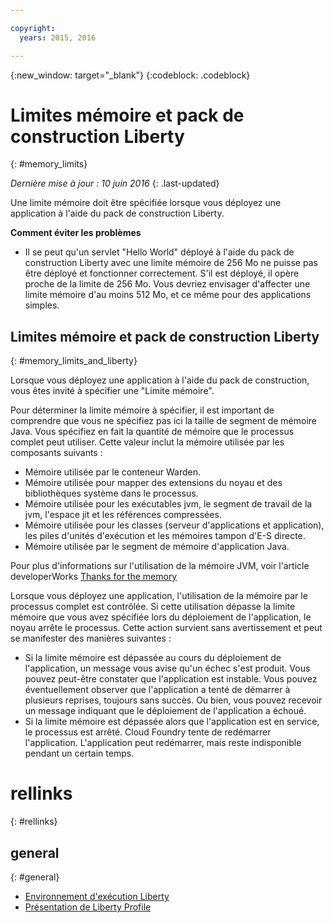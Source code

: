 ```yaml
---

copyright:
  years: 2015, 2016

---
```


{:new_window: target="_blank"}
{:codeblock: .codeblock}

# Limites mémoire et pack de construction Liberty
{: #memory_limits}

*Dernière mise à jour : 10 juin 2016*
{: .last-updated}

Une limite mémoire doit être spécifiée lorsque vous déployez une application à l'aide du pack de construction
Liberty.

**Comment éviter les problèmes**

* Il se peut qu'un servlet "Hello World" déployé à l'aide du pack de construction
Liberty avec une limite mémoire de 256 Mo ne puisse pas être déployé et fonctionner correctement. S'il est déployé, il opère proche de la limite de
256 Mo. Vous devriez envisager d'affecter une limite mémoire d'au moins 512 Mo, et ce même pour des applications simples.

## Limites mémoire et pack de construction Liberty
{: #memory_limits_and_liberty}


Lorsque vous déployez une
application à l'aide du pack de construction, vous êtes invité à spécifier une "Limite mémoire".

Pour déterminer la limite mémoire à spécifier, il est important de comprendre que vous ne spécifiez pas ici la taille de segment de mémoire Java. Vous spécifiez en fait la quantité de mémoire que le processus complet peut utiliser. Cette valeur inclut la mémoire utilisée par les composants suivants :

* Mémoire utilisée par le conteneur Warden.
* Mémoire utilisée pour mapper des extensions du noyau et des bibliothèques système dans le processus.
* Mémoire utilisée pour les exécutables jvm, le segment de travail de la jvm,
l'espace jit et les références compressées.
* Mémoire utilisée pour les classes (serveur d'applications et application), les piles d'unités d'exécution et les mémoires tampon d'E-S directe.
* Mémoire utilisée par le segment de mémoire d'application Java.

Pour plus d'informations sur l'utilisation de la mémoire JVM, voir l'article developerWorks [Thanks for the memory](http://www.ibm.com/developerworks/library/j-nativememory-linux/)

Lorsque vous déployez une
application, l'utilisation de la mémoire par le processus complet est contrôlée. Si cette utilisation dépasse la limite mémoire que vous avez spécifiée lors du déploiement de l'application, le noyau arrête le processus. Cette action survient sans avertissement et peut se manifester des manières suivantes :

* Si la limite mémoire est dépassée au cours du déploiement de l'application, un message vous avise qu'un échec s'est produit. Vous pouvez peut-être constater que l'application est instable. Vous pouvez éventuellement observer que l'application a tenté de démarrer à plusieurs reprises, toujours sans succès. Ou bien, vous pouvez recevoir un message indiquant que le déploiement de l'application a échoué.
* Si la limite mémoire est dépassée alors que l'application est en service,
le processus est arrêté. Cloud Foundry tente de redémarrer l'application. L'application peut redémarrer, mais reste indisponible pendant un certain temps.

# rellinks
{: #rellinks}
## general
{: #general}
* [Environnement d'exécution Liberty](index.html)
* [Présentation de Liberty Profile](http://www-01.ibm.com/support/knowledgecenter/SSAW57_8.5.5/com.ibm.websphere.wlp.nd.doc/ae/cwlp_about.html)
